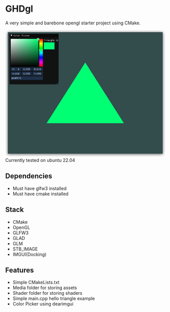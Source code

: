 # GHDgl

A very simple and barebone opengl starter project using CMake.

![demo](demo.png)
Currently tested on ubuntu 22.04

## Dependencies

- Must have glfw3 installed
- Must have cmake installed

## Stack

- CMake
- OpenGL
- GLFW3
- GLAD
- GLM
- STB_IMAGE
- IMGUI(Docking)

## Features

- Simple CMakeLists.txt
- Media folder for storing assets
- Shader folder for storing shaders
- Simple main.cpp hello triangle example
- Color Picker using dearimgui
